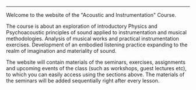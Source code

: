 
---
Welcome to the website of the "Acoustic and Instrumentation" Course.

The course is about an exploration of introductory Physics and Psychoacoustic principles of sound applied to instrumentation and musical methodologies. Analysis of musical works and practical instrumentation exercises. Development of an embodied listening practice expanding to the realm of imagination and materiality of sound.

The website will contain materials of the seminars, exercises, assignments and upcoming events of the class (such as workshops, guest lectures etc), to which you can easily access using the sections above. The materials of the seminars will be added sequentially right after every lesson. 
<!---**[Materials](materials.md)** *(Update!!!)*

**[Assignments](assignments.md)** (will be soon)

**[Events](events.md)** (will be soon)

<!---
[Link](smth.md) to the demo page with examples
-->
